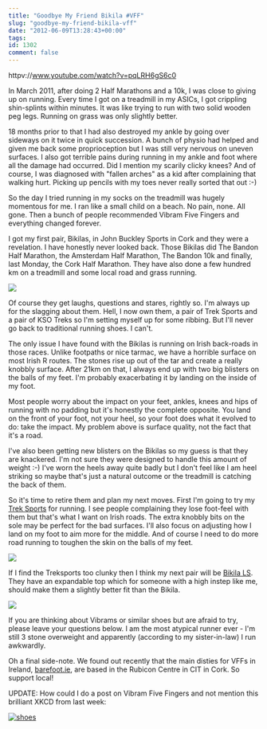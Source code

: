 ```yaml
---
title: "Goodbye My Friend Bikila #VFF"
slug: "goodbye-my-friend-bikila-vff"
date: "2012-06-09T13:28:43+00:00"
tags:
id: 1302
comment: false
---
```


httpv://www.youtube.com/watch?v=pqLRH6gS6c0

In March 2011, after doing 2 Half Marathons and a 10k, I was close to giving up on running. Every time I got on a treadmill in my ASICs, I got crippling shin-splints within minutes. It was like trying to run with two solid wooden peg legs. Running on grass was only slightly better.

18 months prior to that I had also destroyed my ankle by going over sideways on it twice in quick succession. A bunch of physio had helped and given me back some proprioception but I was still very nervous on uneven surfaces. I also got terrible pains during running in my ankle and foot where all the damage had occurred. Did I mention my scarily clicky knees? And of course, I was diagnosed with "fallen arches" as a kid after complaining that walking hurt. Picking up pencils with my toes never really sorted that out :-)

So the day I tried running in my socks on the treadmill was hugely momentous for me. I ran like a small child on a beach. No pain, none. All gone. Then a bunch of people recommended Vibram Five Fingers and everything changed forever.

I got my first pair, Bikilas, in John Buckley Sports in Cork and they were a revelation. I have honestly never looked back. Those Bikilas did The Bandon Half Marathon, the Amsterdam Half Marathon, The Bandon 10k and finally, last Monday, the Cork Half Marathon. They have also done a few hundred km on a treadmill and some local road and grass running.

[![](http://www.barefoot.ie/shop/images/Bikila%20Red.jpg)](http://www.barefoot.ie/shop/index.php?main_page=product_infoandcPath=6andproducts_id=24andzenid=a2l119ar7cehhitfi3qtpmcum5)

Of course they get laughs, questions and stares, rightly so. I'm always up for the slagging about them. Hell, I now own them, a pair of Trek Sports and a pair of KSO Treks so I'm setting myself up for some ribbing. But I'll never go back to traditional running shoes. I can't.

The only issue I have found with the Bikilas is running on Irish back-roads in those races. Unlike footpaths or nice tarmac, we have a horrible surface on most Irish R routes. The stones rise up out of the tar and create a really knobbly surface. After 21km on that, I always end up with two big blisters on the balls of my feet. I'm probably exacerbating it by landing on the inside of my foot.

Most people worry about the impact on your feet, ankles, knees and hips of running with no padding but it's honestly the complete opposite. You land on the front of your foot, not your heel, so your foot does what it evolved to do: take the impact. My problem above is surface quality, not the fact that it's a road.

I've also been getting new blisters on the Bikilas so my guess is that they are knackered. I'm not sure they were designed to handle this amount of weight :-) I've worn the heels away quite badly but I don't feel like I am heel striking so maybe that's just a natural outcome or the treadmill is catching the back of them.

So it's time to retire them and plan my next moves. First I'm going to try my [Trek Sports](http://www.barefoot.ie/shop/index.php?main_page=product_infoandcPath=9andproducts_id=75andzenid=q2c0e4b2pd8spea4rt6h0ciip1) for running. I see people complaining they lose foot-feel with them but that's what I want on Irish roads. The extra knobbly bits on the sole may be perfect for the bad surfaces. I'll also focus on adjusting how I land on my foot to aim more for the middle. And of course I need to do more road running to toughen the skin on the balls of my feet.

[![](http://www.barefoot.ie/shop/images/TrekSport-m4485-top.jpg)](http://www.barefoot.ie/shop/index.php?main_page=product_infoandcPath=6andproducts_id=126andzenid=8sd05ohnrmkg5hts4sbhf3hji2)

If I find the Treksports too clunky then I think my next pair will be [Bikila LS](http://www.barefoot.ie/shop/index.php?main_page=product_infoandcPath=6andproducts_id=126andzenid=8sd05ohnrmkg5hts4sbhf3hji2). They have an expandable top which for someone with a high instep like me, should make them a slightly better fit than the Bikila.

[![](http://www.barefoot.ie/shop/images/Bikila_LS-M358-hero.jpg)](http://www.barefoot.ie/shop/index.php?main_page=product_infoandcPath=6andproducts_id=126andzenid=8sd05ohnrmkg5hts4sbhf3hji2)

If you are thinking about Vibrams or similar shoes but are afraid to try, please leave your questions below. I am the most atypical runner ever - I'm still 3 stone overweight and apparently (according to my sister-in-law) I run awkwardly.

Oh a final side-note. We found out recently that the main disties for VFFs in Ireland, [barefoot.ie](http://barefoot.ie), are based in the Rubicon Centre in CIT in Cork. So support local!

UPDATE: How could I do a post on Vibram Five Fingers and not mention this brilliant XKCD from last week:

[![](https://conoroneill.com.s3.amazonaws.com/wp-content/uploads/2012/06/shoes.png "shoes")](http://xkcd.com/1065/)
